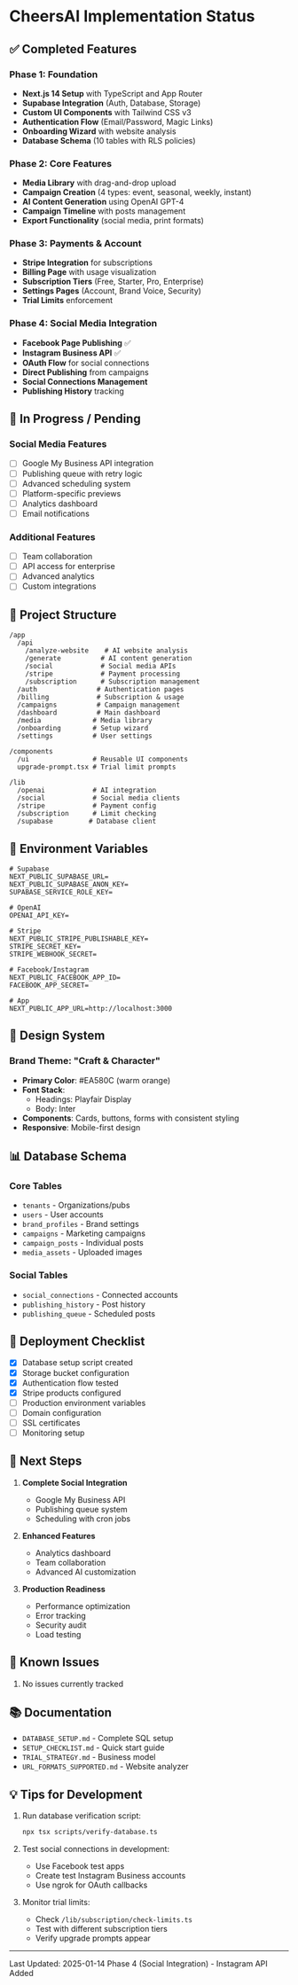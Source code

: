 # CheersAI Implementation Status

## ✅ Completed Features

### Phase 1: Foundation
- **Next.js 14 Setup** with TypeScript and App Router
- **Supabase Integration** (Auth, Database, Storage)
- **Custom UI Components** with Tailwind CSS v3
- **Authentication Flow** (Email/Password, Magic Links)
- **Onboarding Wizard** with website analysis
- **Database Schema** (10 tables with RLS policies)

### Phase 2: Core Features
- **Media Library** with drag-and-drop upload
- **Campaign Creation** (4 types: event, seasonal, weekly, instant)
- **AI Content Generation** using OpenAI GPT-4
- **Campaign Timeline** with posts management
- **Export Functionality** (social media, print formats)

### Phase 3: Payments & Account
- **Stripe Integration** for subscriptions
- **Billing Page** with usage visualization
- **Subscription Tiers** (Free, Starter, Pro, Enterprise)
- **Settings Pages** (Account, Brand Voice, Security)
- **Trial Limits** enforcement

### Phase 4: Social Media Integration
- **Facebook Page Publishing** ✅
- **Instagram Business API** ✅
- **OAuth Flow** for social connections
- **Direct Publishing** from campaigns
- **Social Connections Management**
- **Publishing History** tracking

## 🚧 In Progress / Pending

### Social Media Features
- [ ] Google My Business API integration
- [ ] Publishing queue with retry logic
- [ ] Advanced scheduling system
- [ ] Platform-specific previews
- [ ] Analytics dashboard
- [ ] Email notifications

### Additional Features
- [ ] Team collaboration
- [ ] API access for enterprise
- [ ] Advanced analytics
- [ ] Custom integrations

## 📁 Project Structure

```
/app
  /api
    /analyze-website    # AI website analysis
    /generate          # AI content generation
    /social            # Social media APIs
    /stripe            # Payment processing
    /subscription      # Subscription management
  /auth               # Authentication pages
  /billing            # Subscription & usage
  /campaigns          # Campaign management
  /dashboard          # Main dashboard
  /media             # Media library
  /onboarding        # Setup wizard
  /settings          # User settings

/components
  /ui                # Reusable UI components
  upgrade-prompt.tsx # Trial limit prompts

/lib
  /openai            # AI integration
  /social            # Social media clients
  /stripe            # Payment config
  /subscription      # Limit checking
  /supabase         # Database client
```

## 🔑 Environment Variables

```env
# Supabase
NEXT_PUBLIC_SUPABASE_URL=
NEXT_PUBLIC_SUPABASE_ANON_KEY=
SUPABASE_SERVICE_ROLE_KEY=

# OpenAI
OPENAI_API_KEY=

# Stripe
NEXT_PUBLIC_STRIPE_PUBLISHABLE_KEY=
STRIPE_SECRET_KEY=
STRIPE_WEBHOOK_SECRET=

# Facebook/Instagram
NEXT_PUBLIC_FACEBOOK_APP_ID=
FACEBOOK_APP_SECRET=

# App
NEXT_PUBLIC_APP_URL=http://localhost:3000
```

## 🎨 Design System

### Brand Theme: "Craft & Character"
- **Primary Color**: #EA580C (warm orange)
- **Font Stack**: 
  - Headings: Playfair Display
  - Body: Inter
- **Components**: Cards, buttons, forms with consistent styling
- **Responsive**: Mobile-first design

## 📊 Database Schema

### Core Tables
- `tenants` - Organizations/pubs
- `users` - User accounts
- `brand_profiles` - Brand settings
- `campaigns` - Marketing campaigns
- `campaign_posts` - Individual posts
- `media_assets` - Uploaded images

### Social Tables
- `social_connections` - Connected accounts
- `publishing_history` - Post history
- `publishing_queue` - Scheduled posts

## 🚀 Deployment Checklist

- [x] Database setup script created
- [x] Storage bucket configuration
- [x] Authentication flow tested
- [x] Stripe products configured
- [ ] Production environment variables
- [ ] Domain configuration
- [ ] SSL certificates
- [ ] Monitoring setup

## 📝 Next Steps

1. **Complete Social Integration**
   - Google My Business API
   - Publishing queue system
   - Scheduling with cron jobs

2. **Enhanced Features**
   - Analytics dashboard
   - Team collaboration
   - Advanced AI customization

3. **Production Readiness**
   - Performance optimization
   - Error tracking
   - Security audit
   - Load testing

## 🐛 Known Issues

1. No issues currently tracked

## 📚 Documentation

- `DATABASE_SETUP.md` - Complete SQL setup
- `SETUP_CHECKLIST.md` - Quick start guide
- `TRIAL_STRATEGY.md` - Business model
- `URL_FORMATS_SUPPORTED.md` - Website analyzer

## 💡 Tips for Development

1. Run database verification script:
   ```bash
   npx tsx scripts/verify-database.ts
   ```

2. Test social connections in development:
   - Use Facebook test apps
   - Create test Instagram Business accounts
   - Use ngrok for OAuth callbacks

3. Monitor trial limits:
   - Check `/lib/subscription/check-limits.ts`
   - Test with different subscription tiers
   - Verify upgrade prompts appear

---

Last Updated: 2025-01-14
Phase 4 (Social Integration) - Instagram API Added